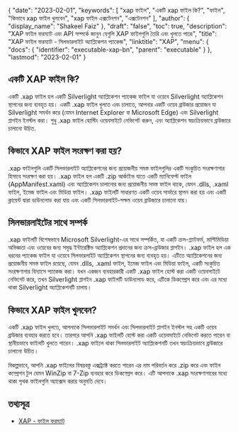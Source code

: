 {
  "date": "2023-02-01",
  "keywords": [
"xap ফাইল",
"একটি xap ফাইল কি?",
"ফাইল",
"কিভাবে xap ফাইল খুলবেন",
"xap ফাইল এক্সটেনশন",
"এক্সটেনশন"
],
  "author": {
    "display_name": "Shakeel Faiz"
},
  "draft": "false",
  "toc": true,
  "description": "XAP ফাইল ফরম্যাট এবং API সম্পর্কে জানুন যেগুলি XAP ফাইলগুলি তৈরি এবং খুলতে পারে৷",
  "title": "XAP ফাইল ফরম্যাট - সিলভারলাইট অ্যাপ্লিকেশন প্যাকেজ",
  "linktitle": "XAP",
  "menu": {
    "docs": {
      "identifier": "executable-xap-bn",
      "parent": "executable"
}
},
  "lastmod": "2023-02-01"
}

## একটি XAP ফাইল কি?

একটি .xap ফাইল হল একটি Silverlight অ্যাপ্লিকেশন প্যাকেজ ফাইল যা ওয়েবে Silverlight অ্যাপ্লিকেশন স্থাপনের জন্য ব্যবহৃত হয়। একটি .xap ফাইল খুলতে এবং চালাতে, আপনার একটি ওয়েব ব্রাউজার প্রয়োজন যা Silverlight সমর্থন করে (যেমন Internet Explorer বা Microsoft Edge) এবং Silverlight প্লাগইন ইনস্টল করা। শুধু .xap ফাইল হোস্টিং ওয়েবসাইটে নেভিগেট করুন, এবং অ্যাপ্লিকেশন স্বয়ংক্রিয়ভাবে ব্রাউজারে চালানো উচিত.

## কিভাবে XAP ফাইল সংরক্ষণ করা হয়?

.xap ফাইলগুলি একটি সিলভারলাইট অ্যাপ্লিকেশনের জন্য প্রয়োজনীয় সমস্ত ফাইলগুলির একটি সংকুচিত সংরক্ষণাগার হিসাবে সংরক্ষণ করা হয়। .xap ফাইল হল একটি .zip আর্কাইভ যাতে একটি ম্যানিফেস্ট ফাইল (AppManifest.xaml) এবং অ্যাপ্লিকেশন চালানোর জন্য প্রয়োজনীয় সমস্ত ফাইল থাকে, যেমন .dlls, .xaml ফাইল, ইমেজ ফাইল এবং মিডিয়া ফাইল। .xap ফাইলটি সাধারণত একটি ওয়েব সার্ভারে স্থাপন করা হয় এবং একটি ক্লায়েন্ট দ্বারা ডাউনলোড করা যায় এবং একটি সিলভারলাইট-সক্ষম ওয়েব ব্রাউজারে চালানো যায়।

## সিলভারলাইটের সাথে সম্পর্ক

.xap ফাইলটি বিশেষভাবে Microsoft Silverlight-এর সাথে সম্পর্কিত, যা একটি ক্রস-প্ল্যাটফর্ম, মাল্টিমিডিয়া অভিজ্ঞতা এবং ওয়েবের জন্য সমৃদ্ধ ইন্টারেক্টিভ অ্যাপ্লিকেশন প্রদানের জন্য ক্রস-ব্রাউজার প্লাগইন। .xap ফাইল হল এক ধরনের প্যাকেজ ফাইল যা ওয়েবে সিলভারলাইট অ্যাপ্লিকেশন স্থাপনের জন্য ব্যবহৃত হয়। এটিতে অ্যাপ্লিকেশনের জন্য প্রয়োজনীয় সমস্ত ফাইল রয়েছে, যেমন .dlls, .xaml ফাইল, ইমেজ ফাইল এবং মিডিয়া ফাইল, একটি সংকুচিত সংরক্ষণাগার বিন্যাসে প্যাকেজ করা। যখন একজন ব্যবহারকারী একটি .xap ফাইল হোস্ট করা একটি ওয়েবসাইটে নেভিগেট করে, তখন Silverlight প্লাগইন .xap ফাইলটি ডাউনলোড করে, এটিকে ডিকম্প্রেস করে এবং এর মধ্যে থাকা Silverlight অ্যাপ্লিকেশনটি চালায়।

## কিভাবে XAP ফাইল খুলবেন?

একটি .xap ফাইল খুলতে, আপনাকে সিলভারলাইট সমর্থন এবং সিলভারলাইট প্লাগইন ইনস্টল সহ একটি ওয়েব ব্রাউজার ব্যবহার করতে হবে। তারপরে আপনি .xap ফাইলটি হোস্ট করা একটি ওয়েবসাইটে নেভিগেট করতে পারেন বা স্থানীয়ভাবে ফাইলটি খুলতে পারেন। .xap ফাইলে থাকা সিলভারলাইট অ্যাপ্লিকেশনটি তখন স্বয়ংক্রিয়ভাবে ব্রাউজারে চালানো উচিত।

বিকল্পভাবে, আপনি .xap ফাইলের বিষয়বস্তু এক্সট্র্যাক্ট করতে পারেন এর নাম পরিবর্তন করে .zip করে এবং ফাইল কম্প্রেশন টুল যেমন WinZip বা 7-Zip ব্যবহার করে ডিকম্প্রেস করে। এটি আপনাকে .xap সংরক্ষণাগারের মধ্যে থাকা পৃথক ফাইলগুলি অ্যাক্সেস করার অনুমতি দেবে।

## তথ্যসূত্র
* [XAP - ফাইল ফরম্যাট](https://en.wikipedia.org/wiki/XAP_(file_format))



